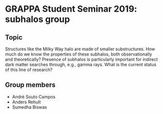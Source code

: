# GRAPPA Student Seminar 2019: subhalos group

## Topic

Structures like the Milky Way halo are made of smaller substructures. How much do we know the properties of these subhalos, both observationally and theoretically? Presence of subhalos is particularly important for indirect dark matter searches through, e.g., gamma rays. What is the current status of this line of research?

## Group members
* André Souto Campos
* Anders Rehult
* Sumedha Biswas
